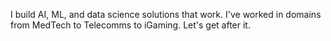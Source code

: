 I build AI, ML, and data science solutions that work. I've worked in domains from MedTech to Telecomms to iGaming. Let's get after it.
